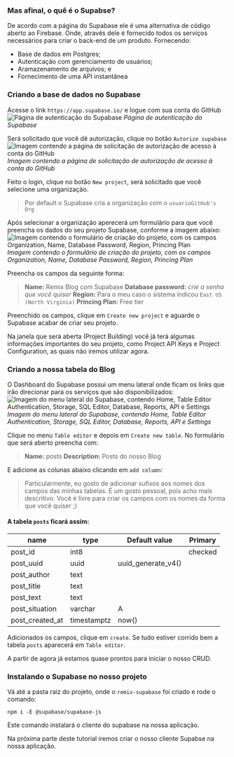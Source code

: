 ### Mas afinal, o quê é o Supabse?
De acordo com a página do Supabase ele é uma alternativa de código aberto ao Firebase. Onde, através dele é fornecido todos os serviços necessários para criar o back-end de um produto. Fornecendo:
- Base de dados em Postgres;
- Autenticação com gerenciamento de usuários;
- Aramazenamento de arquivos; e
- Fornecimento de uma API instantânea

### Criando a base de dados no Supabase
Acesse o link `https://app.supabase.io/` e logue com sua conta do GitHub
![Página de autenticação do Supabase](https://dev-to-uploads.s3.amazonaws.com/uploads/articles/zf4xd0xg01um7r0qxm6l.png)
*Página de autenticação do Supabase*

Será solicitado que você dê autorização, clique no botão `Autorize supabase`
![Imagem contendo a página de solicitação de autorização de acesso à conta do GitHub](https://dev-to-uploads.s3.amazonaws.com/uploads/articles/3zfx4utn5llrpeo6gp5l.png)
*Imagem contendo a página de solicitação de autorização de acesso à conta do GitHub*

 
Feito o login, clique no botão `New project`, será solicitado que você selecione uma organização.
> Por default o Supabase cria a organização com o `usuarioGitHub's Org`

Após selecionar a organização aperecerá um formulário para que você preencha os dados do seu projeto Supabase, conforme a imagem abaixo:
![Imagem contendo o formulário de criação do projeto, com os campos Organization, Name, Database Password, Region, Princing Plan](https://dev-to-uploads.s3.amazonaws.com/uploads/articles/m91wm7su0ifvqyyus3r8.png)
*Imagem contendo o formulário de criação do projeto, com os campos Organization, Name, Database Password, Region, Princing Plan*

Preencha os campos da seguinte forma:
> **Name:** Remix Blog com Supabase
> **Database password:** _crie a senha que você quiser_
> **Region:** Para o meu caso o sistema indicou `East US (North Virgínia)`
> **Princing Plan:** Free tier

Preenchido os campos, clique em `Create new project` e aguarde o Supabase acabar de criar seu projeto.

Na janela que será aberta (Project Building) você já terá algumas informações importantes do seu projeto, como Project API Keys e Project Configuration, as quais não iremos utilizar agora.

### Criando a nossa tabela do Blog
O Dashboard do Supabase possui um menu lateral onde ficam os links que irão direcionar para os serviços que são disponibilizados:
![Imagem do menu lateral do Supabase, contendo Home, Table Editor Authentication, Storage, SQL Editor, Database, Reports, API e Settings](https://dev-to-uploads.s3.amazonaws.com/uploads/articles/8icasro4aiah7jvvg9aw.png)
*Imagem do menu lateral do Supabase, contendo Home, Table Editor Authentication, Storage, SQL Editor, Database, Reports, API e Settings*

Clique no menu `Table editor` e depois em `Create new table`. No formulário que será aberto preencha com:

> **Name:** posts
> **Description:** Posts do nosso Blog

E adicione as colunas abaixo clicando em `add column`:

> Particularmente, eu gosto de adicionar sufixos aos nomes dos campos das minhas tabelas. É um gosto pessoal, pois acho mais descritivo. Você é livre para criar os campos com os nomes da forma que você quiser ;)


#### A tabela `posts` ficará assim:

| name | type | Default value | Primary |
| --- | --- | --- | --- |
| post_id | int8 |  | checked |
| post_uuid | uuid | uuid_generate_v4() | |
| post_author | text | | |
| post_title | text | | |
| post_text | text | | | 
| post_situation | varchar | A | |
| post_created_at | timestamptz | now() | |


Adicionados os campos, clique em `create`. Se tudo estiver corrido bem a tabela `posts` aparecerá em `Table editor`.

A partir de agora já estamos quase prontos para iniciar o nosso CRUD.

### Instalando o Supabase no nosso projeto
Vá até a pasta raiz do projeto, onde o `remix-supabase` foi criado e rode o comando:
```
npm i -E @supabase/supabase-js
```

Este comando instalará o cliente do supabase na nossa aplicação.

Na próxima parte deste tutorial iremos criar o nosso cliente Supabse na nossa aplicação.
